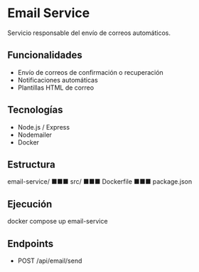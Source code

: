 # Email Service
Servicio responsable del envío de correos automáticos.
## Funcionalidades
- Envío de correos de confirmación o recuperación
- Notificaciones automáticas
- Plantillas HTML de correo
## Tecnologías
- Node.js / Express
- Nodemailer
- Docker
## Estructura
email-service/
■■■ src/
■■■ Dockerfile
■■■ package.json
## Ejecución
docker compose up email-service
## Endpoints
- POST /api/email/send

